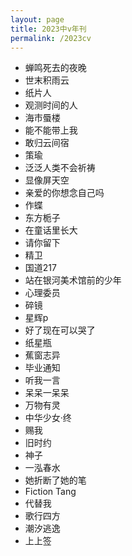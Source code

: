 ```yaml
---
layout: page
title: 2023中v年刊
permalink: /2023cv
---
```


- 蝉鸣死去的夜晚
- 世末积雨云
- 纸片人
- 观测时间的人
- 海市蜃楼
- 能不能带上我
- 敢归云间宿
- 策瑜
- 泛泛人类不会祈祷
- 显像屏天空
- 亲爱的你想念自己吗
- 作蝶
- 东方栀子
- 在童话里长大
- 请你留下
- 精卫
- 国道217
- 站在银河美术馆前的少年
- 心理委员
- 碎镜
- 星辉p
- 好了现在可以哭了
- 纸星瓶
- 蕉窗志异
- 毕业通知
- 听我一言
- 呆呆一呆呆
- 万物有灵
- 中华少女·终
- 赐我
- 旧时约
- 神子
- 一泓春水
- 她折断了她的笔
- Fiction Tang
- 代替我
- 歌行四方
- 潮汐逃逸
- 上上签